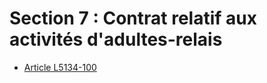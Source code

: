 # Section 7 : Contrat relatif aux activités d'adultes-relais

* [Article L5134-100](./LEGIARTI000028650874.md)
